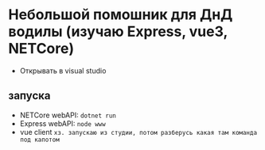 # Небольшой помошник для ДнД водилы (изучаю Express, vue3, NETCore)
* Открывать в visual studio
## запуска
* NETCore webAPI: `dotnet run`
* Express webAPI: `node www`
* vue client `хз. запускаю из студии, потом разберусь какая там команда под капотом`
